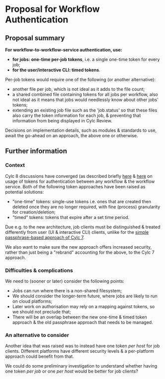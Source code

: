 # Proposal for Workflow Authentication

## Proposal summary

**For workflow-to-workflow-service authentication, use:**

* **for jobs: one-time per-job tokens**, i.e. a single one-time token for
  every job;
* **for the user/interactive CLI: timed tokens**.

Per-job tokens would require one of the following (or another alternative):

  * another file per job, which is not ideal as it adds to the file count;
  * a shared combined file containing tokens for all jobs per workflow, also
    not ideal as it means that jobs would needlessly know about other jobs'
    tokens;
  * extending an existing job file such as the 'job.status' so that these files
    also carry the token information for each job, & preventing that
    information from being displayed in Cylc Review.

Decisions on implementation details, such as modules & standards to use,
await the go-ahead on an approach, the above one or otherwise.


## Further information

### Context

Cylc 8 discussions have converged (as described briefly
[here](cylc-8-architecture#command-line-interface) &
[here](cylc-8-tasks#general-authentication-issues-sujata-hilary--damian-and-martin-)
on usage of tokens for authentication between any workflow & the workflow
service. Both of the following token approaches have been raised as potential
solutions:

* "one-time" tokens: single-use tokens i.e. ones that are created then deleted
  once they are no longer required, with fine (process) granularity for
  creation/deletion;
* "timed" tokens: tokens that expire after a set time period.

Due e.g. to the new architecture, job clients must be distinguished & treated
differently from user (UI & interactive CLI) clients, unlike for the
[simple passphrase-based approach of Cylc 7](cylc-7-architecture#authentication).

We also want to make sure the new approach offers increased security, rather
than just being a "rebrand" accounting for the above, to the Cylc 7 approach.


### Difficulties & complications

We need to (sooner or later) consider the following points:

* Jobs can run where there is a non-shared filesystem;
* We should consider the longer-term future, where jobs are likely to run on
  cloud platforms;
* Later work on authorisation may rely on a mapping against tokens, so
  we should not preclude that;
* There will be an overlap between the new one-time & timed token approach &
  the old passphrase approach that needs to be managed.


### An alternative to consider

Another idea that was raised was to instead have one token *per host* for
job clients. Different platforms have different security levels & a
per-platform approach could benefit from that.

We could do some preliminary investigation to understand whether having
one token *per job* or one *per host* would be better for job clients?
